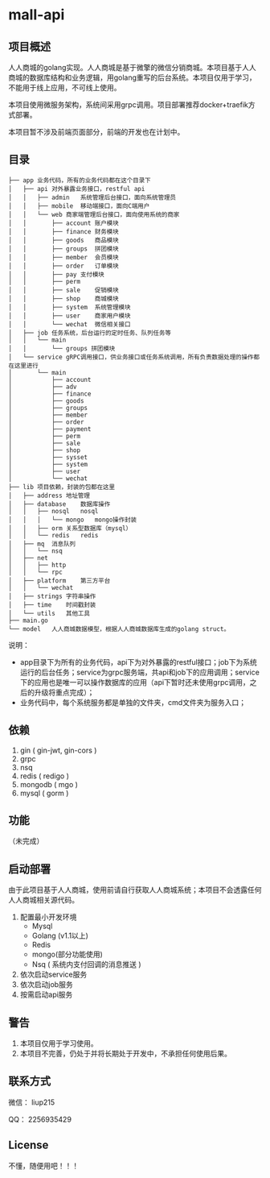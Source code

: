 # mall-api

## 项目概述

人人商城的golang实现。人人商城是基于微擎的微信分销商城。本项目基于人人商城的数据库结构和业务逻辑，用golang重写的后台系统。本项目仅用于学习，不能用于线上应用，不可线上使用。

本项目使用微服务架构，系统间采用grpc调用。项目部署推荐docker+traefik方式部署。

本项目暂不涉及前端页面部分，前端的开发也在计划中。

## 目录

```
├── app	业务代码，所有的业务代码都在这个目录下
│   ├── api	对外暴露业务接口，restful api
│   │   ├── admin	系统管理后台接口，面向系统管理员
│   │   ├── mobile	移动端接口，面向C端用户
│   │   └── web	商家端管理后台接口，面向使用系统的商家
│   │       ├── account	账户模块
│   │       ├── finance	财务模块
│   │       ├── goods	商品模块
│   │       ├── groups	拼团模块
│   │       ├── member	会员模块
│   │       ├── order	订单模块
│   │       ├── pay	支付模块
│   │       ├── perm	
│   │       ├── sale	促销模块
│   │       ├── shop	商城模块
│   │       ├── system	系统管理模块
│   │       ├── user	商家用户模块
│   │       └── wechat	微信相关接口
│   ├── job	任务系统，后台运行的定时任务、队列任务等
│   │   └── main
│   │       └── groups 拼团模块
│   └── service	gRPC调用接口，供业务接口或任务系统调用，所有负责数据处理的操作都在这里进行
│       └── main
│           ├── account
│           ├── adv
│           ├── finance
│           ├── goods
│           ├── groups
│           ├── member
│           ├── order
│           ├── payment
│           ├── perm
│           ├── sale
│           ├── shop
│           ├── sysset
│           ├── system
│           ├── user
│           └── wechat
├── lib	项目依赖，封装的包都在这里
│   ├── address	地址管理
│   ├── database	数据库操作
│   │   ├── nosql	nosql
│   │   │   └── mongo	mongo操作封装
│   │   ├── orm	关系型数据库（mysql）
│   │   └── redis	redis
│   ├── mq	消息队列
│   │   └── nsq
│   ├── net
│   │   ├── http
│   │   └── rpc
│   ├── platform	第三方平台
│   │   └── wechat
│   ├── strings	字符串操作
│   ├── time	时间戳封装
│   └── utils	其他工具
├── main.go
└── model	人人商城数据模型，根据人人商城数据库生成的golang struct。
```

说明：

- app目录下为所有的业务代码，api下为对外暴露的restful接口；job下为系统运行的后台任务；service为grpc服务端，共api和job下的应用调用；service下的应用也是唯一可以操作数据库的应用（api下暂时还未使用grpc调用，之后的升级将重点完成）；
- 业务代码中，每个系统服务都是单独的文件夹，cmd文件夹为服务入口；

## 依赖

1. gin ( gin-jwt, gin-cors )
2. grpc 
3. nsq
4. redis ( redigo )
5. mongodb ( mgo )
6. mysql ( gorm )

## 功能

（未完成）

## 启动部署

由于此项目基于人人商城，使用前请自行获取人人商城系统；本项目不会透露任何人人商城相关源代码。

1. 配置最小开发环境
   - Mysql
   - Golang (v1.1以上)
   - Redis
   - mongo(部分功能使用)
   - Nsq ( 系统内支付回调的消息推送 )
2. 依次启动service服务
3. 依次启动job服务
4. 按需启动api服务

## 警告

1. 本项目仅用于学习使用。
2. 本项目不完善，仍处于并将长期处于开发中，不承担任何使用后果。

## 联系方式

微信： liup215

QQ： 2256935429

## License

不懂，随便用吧！！！